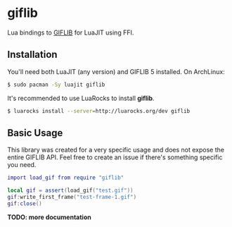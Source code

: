 # giflib

Lua bindings to [GIFLIB](http://giflib.sourceforge.net/) for LuaJIT using FFI.

## Installation

You'll need both LuaJIT (any version) and GIFLIB 5 installed. On ArchLinux:

```bash
$ sudo pacman -Sy luajit giflib
```

It's recommended to use LuaRocks to install **giflib**.

```bash
$ luarocks install --server=http://luarocks.org/dev giflib
```

## Basic Usage

This library was created for a very specific usage and does not expose the
entire GIFLIB API. Feel free to create an issue if there's something specific
you need.

```lua
import load_gif from require "giflib"

local gif = assert(load_gif("test.gif"))
gif:write_first_frame("test-frame-1.gif")
gif:close()
```

**TODO: more documentation**
